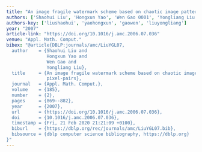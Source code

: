 ```yaml
---
title: "An image fragile watermark scheme based on chaotic image pattern and pixel-pairs"
authors: ['Shaohui Liu', 'Hongxun Yao', 'Wen Gao 0001', 'Yongliang Liu']
authors-key: ['liushaohui', 'yaohongxun', 'gaowen', 'liuyongliang']
year: "2007"
article-link: "https://doi.org/10.1016/j.amc.2006.07.036"
venue: "Appl. Math. Comput."
bibex: "@article{DBLP:journals/amc/LiuYGL07,
  author    = {Shaohui Liu and
               Hongxun Yao and
               Wen Gao and
               Yongliang Liu},
  title     = {An image fragile watermark scheme based on chaotic image pattern and
               pixel-pairs},
  journal   = {Appl. Math. Comput.},
  volume    = {185},
  number    = {2},
  pages     = {869--882},
  year      = {2007},
  url       = {https://doi.org/10.1016/j.amc.2006.07.036},
  doi       = {10.1016/j.amc.2006.07.036},
  timestamp = {Fri, 21 Feb 2020 21:21:09 +0100},
  biburl    = {https://dblp.org/rec/journals/amc/LiuYGL07.bib},
  bibsource = {dblp computer science bibliography, https://dblp.org}
}"
---
```


